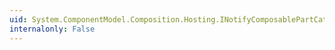 ```yaml
---
uid: System.ComponentModel.Composition.Hosting.INotifyComposablePartCatalogChanged.Changed
internalonly: False
---
```

